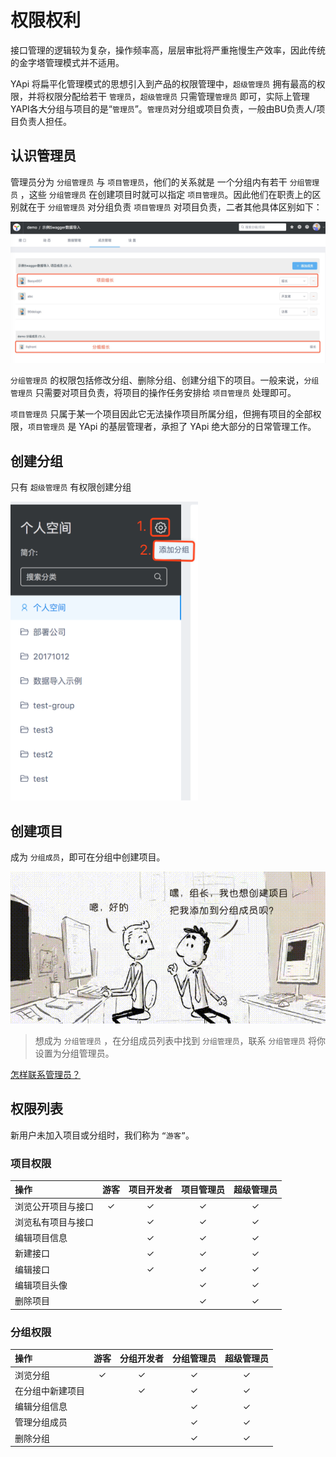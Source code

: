 # 权限权利

接口管理的逻辑较为复杂，操作频率高，层层审批将严重拖慢生产效率，因此传统的金字塔管理模式并不适用。

YApi 将扁平化管理模式的思想引入到产品的权限管理中，`超级管理员` 拥有最高的权限，并将权限分配给若干 `管理员`，`超级管理员` 只需管理`管理员` 即可，实际上管理YAPI各大分组与项目的是“`管理员`”。`管理员`对分组或项目负责，一般由BU负责人/项目负责人担任。

## 认识管理员

管理员分为 `分组管理员` 与 `项目管理员`，他们的关系就是 一个分组内有若干 `分组管理员` ，这些 `分组管理员` 在创建项目时就可以指定 `项目管理员`。因此他们在职责上的区别就在于 `分组管理员` 对分组负责 `项目管理员` 对项目负责，二者其他具体区别如下：

<img src="./images/usage/manage_intro_group.png" />

`分组管理员` 的权限包括修改分组、删除分组、创建分组下的项目。一般来说，`分组管理员` 只需要对项目负责，将项目的操作任务安排给 `项目管理员` 处理即可。

`项目管理员` 只属于某一个项目因此它无法操作项目所属分组，但拥有项目的全部权限，`项目管理员` 是 YApi 的基层管理者，承担了 YApi 绝大部分的日常管理工作。

## 创建分组
只有 `超级管理员` 有权限创建分组

<img style="width: 300px" src="./images/usage/add-group.png" />

## 创建项目
成为 `分组成员`，即可在分组中创建项目。

<img src="./images/usage/manage_ask_group.png" />

> 想成为 `分组管理员` ，在分组成员列表中找到 `分组管理员`，联系 `分组管理员` 将你设置为分组管理员。

[怎样联系管理员？](./qa.md#q1-怎样联系管理员？)

## 权限列表

新用户未加入项目或分组时，我们称为 `“游客”`。

### 项目权限


| 操作 | 游客 | 项目开发者 | 项目管理员 | 超级管理员 |
| :-------------- | :------------: | :------------: | :------------: | :------------: |
| 浏览公开项目与接口 | ✓ | ✓ | ✓ | ✓ |
| 浏览私有项目与接口 |   | ✓ | ✓ | ✓ |
| 编辑项目信息 |   | ✓ | ✓ | ✓ |
| 新建接口    |   | ✓ | ✓ | ✓ |
| 编辑接口    |   | ✓ | ✓ | ✓ |
| 编辑项目头像 |   |   | ✓ | ✓ |
| 删除项目    |   |   | ✓ | ✓ |


### 分组权限

| 操作 | 游客 | 分组开发者 | 分组管理员 | 超级管理员 |
| :-------------- | :------------: | :------------: | :------------: | :------------: |
| 浏览分组        | ✓ | ✓ | ✓ | ✓ |
| 在分组中新建项目 |   | ✓ | ✓ | ✓ |
| 编辑分组信息     |   |   | ✓ | ✓ |
| 管理分组成员     |   |   | ✓ | ✓ |
| 删除分组        |   |   | ✓ | ✓ |
